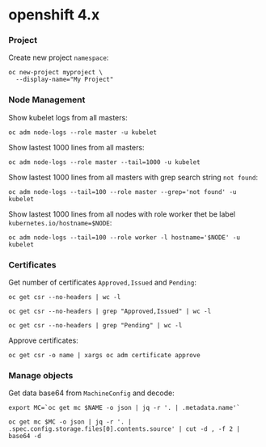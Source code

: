 # openshift 4.x



### Project
Create new project `namespace`:
```
oc new-project myproject \
  --display-name="My Project"
```


### Node Management

Show kubelet logs from all masters:
```
oc adm node-logs --role master -u kubelet
```
Show lastest 1000 lines from all masters:
```
oc adm node-logs --role master --tail=1000 -u kubelet
```
Show lastest 1000 lines from all masters with grep search string `not found`:
```
oc adm node-logs --tail=100 --role master --grep='not found' -u kubelet
```
Show lastest 1000 lines from all nodes with role worker thet be label `kubernetes.io/hostname=$NODE`:
```
oc adm node-logs --tail=100 --role worker -l hostname='$NODE' -u kubelet
```

### Certificates

Get number of certificates `Approved,Issued` and `Pending`:
```
oc get csr --no-headers | wc -l

oc get csr --no-headers | grep "Approved,Issued" | wc -l

oc get csr --no-headers | grep "Pending" | wc -l
```
Approve certificates:
```
oc get csr -o name | xargs oc adm certificate approve
```

### Manage objects

Get data base64 from `MachineConfig` and decode:
```
export MC=`oc get mc $NAME -o json | jq -r '. | .metadata.name'`

oc get mc $MC -o json | jq -r '. | .spec.config.storage.files[0].contents.source' | cut -d , -f 2 | base64 -d
```
